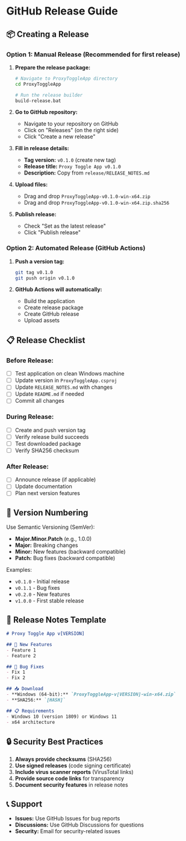 # GitHub Release Guide

## 📦 Creating a Release

### Option 1: Manual Release (Recommended for first release)

1. **Prepare the release package:**
   ```bash
   # Navigate to ProxyToggleApp directory
   cd ProxyToggleApp
   
   # Run the release builder
   build-release.bat
   ```

2. **Go to GitHub repository:**
   - Navigate to your repository on GitHub
   - Click on "Releases" (on the right side)
   - Click "Create a new release"

3. **Fill in release details:**
   - **Tag version:** `v0.1.0` (create new tag)
   - **Release title:** `Proxy Toggle App v0.1.0`
   - **Description:** Copy from `release/RELEASE_NOTES.md`

4. **Upload files:**
   - Drag and drop `ProxyToggleApp-v0.1.0-win-x64.zip`
   - Drag and drop `ProxyToggleApp-v0.1.0-win-x64.zip.sha256`

5. **Publish release:**
   - Check "Set as the latest release"
   - Click "Publish release"

### Option 2: Automated Release (GitHub Actions)

1. **Push a version tag:**
   ```bash
   git tag v0.1.0
   git push origin v0.1.0
   ```

2. **GitHub Actions will automatically:**
   - Build the application
   - Create release package
   - Create GitHub release
   - Upload assets

## 📋 Release Checklist

### Before Release:
- [ ] Test application on clean Windows machine
- [ ] Update version in `ProxyToggleApp.csproj`
- [ ] Update `RELEASE_NOTES.md` with changes
- [ ] Update `README.md` if needed
- [ ] Commit all changes

### During Release:
- [ ] Create and push version tag
- [ ] Verify release build succeeds
- [ ] Test downloaded package
- [ ] Verify SHA256 checksum

### After Release:
- [ ] Announce release (if applicable)
- [ ] Update documentation
- [ ] Plan next version features

## 🔄 Version Numbering

Use Semantic Versioning (SemVer):
- **Major.Minor.Patch** (e.g., 1.0.0)
- **Major:** Breaking changes
- **Minor:** New features (backward compatible)
- **Patch:** Bug fixes (backward compatible)

Examples:
- `v0.1.0` - Initial release
- `v0.1.1` - Bug fixes
- `v0.2.0` - New features
- `v1.0.0` - First stable release

## 📝 Release Notes Template

```markdown
# Proxy Toggle App v[VERSION]

## 🚀 New Features
- Feature 1
- Feature 2

## 🐛 Bug Fixes
- Fix 1
- Fix 2

## 📥 Download
- **Windows (64-bit):** `ProxyToggleApp-v[VERSION]-win-x64.zip`
- **SHA256:** `[HASH]`

## 📋 Requirements
- Windows 10 (version 1809) or Windows 11
- x64 architecture
```

## 🔒 Security Best Practices

1. **Always provide checksums** (SHA256)
2. **Use signed releases** (code signing certificate)
3. **Include virus scanner reports** (VirusTotal links)
4. **Provide source code links** for transparency
5. **Document security features** in release notes

## 📞 Support

- **Issues:** Use GitHub Issues for bug reports
- **Discussions:** Use GitHub Discussions for questions
- **Security:** Email for security-related issues
